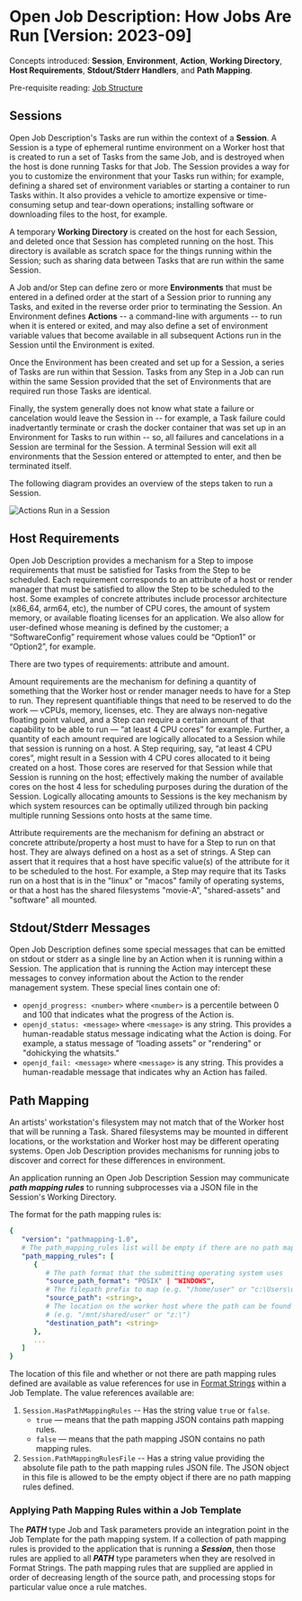 # Open Job Description: How Jobs Are Run [Version: 2023-09]

Concepts introduced: **Session**, **Environment**, **Action**, **Working Directory**, **Host Requirements**, **Stdout/Stderr Handlers**, and **Path Mapping**.

Pre-requisite reading: [Job Structure](../Job-Structure.md)

## Sessions

Open Job Description's Tasks are run within the context of a **Session**. A Session is a type of ephemeral runtime environment on
a Worker host that is created to run a set of Tasks from the same Job, and is destroyed when the host is done running Tasks
for that Job. The Session provides a way for you to customize the environment that your Tasks run within; for example, defining a
shared set of environment variables or starting a container to run Tasks within. It also provides a vehicle to amortize expensive or
time-consuming setup and tear-down operations; installing software or downloading files to the host, for example.

A temporary **Working Directory** is created on the host for each Session, and deleted once that Session has
completed running on the host. This directory is available as scratch space for the things running within the Session; such as
sharing data between Tasks that are run within the same Session.

A Job and/or Step can define zero or more **Environments** that must be entered in a defined order at the start of
a Session prior to running any Tasks, and exited in the reverse order prior to terminating the Session. An Environment defines
**Actions** -- a command-line with arguments -- to run when it is entered or exited, and may also define a set of environment
variable values that become available in all subsequent Actions run in the Session until the Environment is exited.

Once the Environment has been created and set up for a Session, a series of Tasks are run within that Session. Tasks
from any Step in a Job can run within the same Session provided that the set of Environments that are required run those
Tasks are identical.

Finally, the system generally does not know what state a failure or cancelation would leave the Session in -- for example, a Task
failure could inadvertantly terminate or crash the docker container that was set up in an Environment for Tasks to run within --
so, all failures and cancelations in a Session are terminal for the Session. A terminal Session will exit all environments
that the Session entered or attempted to enter, and then be terminated itself.

The following diagram provides an overview of the steps taken to run a Session.

![Actions Run in a Session](./how_jobs_are_run.png)

## Host Requirements

Open Job Description provides a mechanism for a Step to impose requirements that must be satisfied for Tasks from the Step to
be scheduled. Each requirement corresponds to an attribute of a host or render manager that must be satisfied to allow the Step to
be scheduled to the host. Some examples of concrete attributes include processor architecture (x86_64, arm64, etc), the
number of CPU cores, the amount of system memory, or available floating licenses for an application. We also allow for
user-defined whose meaning is defined by the customer; a “SoftwareConfig” requirement whose values could be “Option1” or “Option2”,
for example.

There are two types of requirements: attribute and amount.

Amount requirements are the mechanism for defining a quantity of something that the Worker host or render manager needs to have
for a Step to run. They represent quantifiable things that need to be reserved to do the work — vCPUs, memory, licenses, etc. They
are always non-negative floating point valued, and a Step can require a certain amount of that capability to be able to run —
“at least 4 CPU cores” for example. Further, a quantity of each amount required are logically allocated to a Session while that
session is running on a host. A Step requiring, say, “at least 4 CPU cores”, might result in a Session with 4 CPU cores allocated
to it being created on a host. Those cores are reserved for that Session while that Session is running on the host; effectively
making the number of available cores on the host 4 less for scheduling purposes during the duration of the Session. Logically
allocating amounts to Sessions is the key mechanism by which system resources can be optimally utilized through bin packing
multiple running Sessions onto hosts at the same time.

Attribute requirements are the mechanism for defining an abstract or concrete attribute/property a host must to have for
a Step to run on that host. They are always defined on a host as a set of strings. A Step can assert that it requires that a host
have specific value(s) of the attribute for it to be scheduled to the host. For example, a Step may require that its Tasks run
on a host that is in the "linux" or "macos" family of operating systems, or that a host has the shared filesystems "movie-A",
"shared-assets" and "software" all mounted.

## Stdout/Stderr Messages

Open Job Description defines some special messages that can be emitted on stdout or stderr as a single line by an Action when it
is running within a Session. The application that is running the Action may intercept these messages to convey information about
the Action to the render management system. These special lines contain one of:

* `openjd_progress: <number>` where `<number>` is a percentile between 0 and 100 that indicates what the progress of the Action is.
* `openjd_status: <message>` where `<message>` is any string. This provides a human-readable status message indicating what the
   Action is doing. For example, a status message of “loading assets” or "rendering" or "dohickying the whatsits."
* `openjd_fail: <message>` where `<message>` is any string. This provides a human-readable message that indicates why an Action
   has failed.

## Path Mapping

An artists' workstation's filesystem may not match that of the Worker host that will be running a Task. Shared
filesystems may be mounted in different locations, or the workstation and Worker host may be different operating systems.
Open Job Description provides mechanisms for running jobs to discover and correct for these differences in environment.

An application running an Open Job Description Session may communicate ***path mapping rules*** to running subprocesses via
a JSON file in the Session's Working Directory.

The format for the path mapping rules is:

```yaml
{
   "version": "pathmapping-1.0",
   # The path_mapping_rules list will be empty if there are no path mapping rules defined
   "path_mapping_rules": [ 
      {
         # The path format that the submitting operating system uses
         "source_path_format": "POSIX" | "WINDOWS",
         # The filepath prefix to map (e.g. "/home/user" or "c:\Users\user")
         "source_path": <string>,
         # The location on the worker host where the path can be found
         # (e.g. "/mnt/shared/user" or "z:\")
         "destination_path": <string>
      },
      ...
   ]
}
```

The location of this file and whether or not there are path mapping rules defined are available as value references for
use in [Format Strings](./Format-Strings.md) within a Job Template. The value references available are:

1. `Session.HasPathMappingRules` -- Has the string value `true` or `false`.
    * `true` — means that the path mapping JSON contains path mapping rules.
    * `false` — means that the path mapping JSON contains no path mapping rules.
2. `Session.PathMappingRulesFile` -- Has a string value providing the absolute file path to the path mapping rules JSON file.
   The JSON object in this file is allowed to be the empty object if there are no path mapping rules defined.

### Applying Path Mapping Rules within a Job Template

The ***PATH*** type Job and Task parameters provide an integration point in the Job Template for the path mapping system. If a
collection of path mapping rules is provided to the application that is running a ***Session***, then those rules are applied to all
***PATH*** type parameters when they are resolved in Format Strings. The path mapping rules that are supplied are applied in order
of decreasing length of the source path, and processing stops for particular value once a rule matches.
